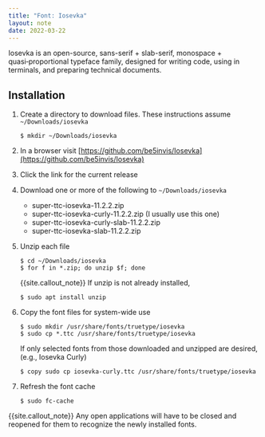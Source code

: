 ```yaml
---
title: "Font: Iosevka"
layout: note
date: 2022-03-22
---
```


Iosevka is an open-source, sans-serif + slab-serif, monospace + quasi‑proportional typeface family, designed for writing code, using in terminals, and preparing technical documents.

## Installation

1. Create a directory to download files. These instructions assume `~/Downloads/iosevka`
    ```shell
    $ mkdir ~/Downloads/iosevka
    ```

2. In a browser visit [https://github.com/be5invis/Iosevka](https://github.com/be5invis/Iosevka)

3. Click the link for the current release

4. Download one or more of the following to `~/Downloads/iosevka`

    - super-ttc-iosevka-11.2.2.zip
    - super-ttc-iosevka-curly-11.2.2.zip (I usually use this one)
    - super-ttc-iosevka-curly-slab-11.2.2.zip
    - super-ttc-iosevka-slab-11.2.2.zip

5. Unzip each file
    ```shell
    $ cd ~/Downloads/iosevka
    $ for f in *.zip; do unzip $f; done
    ```

    {{site.callout_note}} If unzip is not already installed,
    ```shell
    $ sudo apt install unzip
    ```

6. Copy the font files for system-wide use
    ```shell
    $ sudo mkdir /usr/share/fonts/truetype/iosevka
    $ sudo cp *.ttc /usr/share/fonts/truetype/iosevka
    ```
    If only selected fonts from those downloaded and unzipped are desired,
    (e.g., Iosevka Curly)
    ```shell
    $ copy sudo cp iosevka-curly.ttc /usr/share/fonts/truetype/iosevka
    ```

7. Refresh the font cache
    ```shell
    $ sudo fc-cache
    ```

{{site.callout_note}} Any open applications will have to be closed and reopened for
them to recognize the newly installed fonts.
